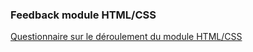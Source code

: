 ### Feedback module HTML/CSS

[Questionnaire sur le déroulement du module HTML/CSS](https://form.dragnsurvey.com/survey/r/25fd72a0)